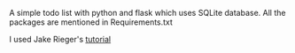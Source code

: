 A simple todo list with python and flask which uses SQLite database. All the packages are mentioned in Requirements.txt

I used Jake Rieger's <a target="_blank" href="https://www.youtube.com/watch?v=Z1RJmh_OqeA">tutorial</a>
